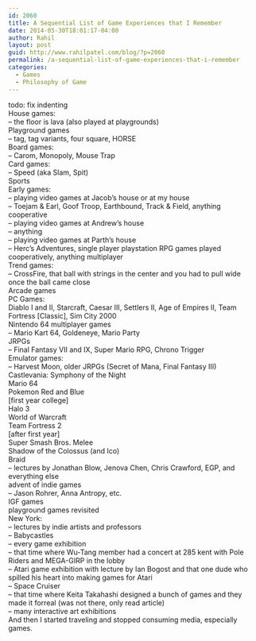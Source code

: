 ```yaml
---
id: 2060
title: A Sequential List of Game Experiences that I Remember
date: 2014-05-30T18:01:17-04:00
author: Rahil
layout: post
guid: http://www.rahilpatel.com/blog/?p=2060
permalink: /a-sequential-list-of-game-experiences-that-i-remember
categories:
  - Games
  - Philosophy of Game
---
```

todo: fix indenting  
House games:  
&#8211; the floor is lava (also played at playgrounds)  
Playground games  
&#8211; tag, tag variants, four square, HORSE  
Board games:  
&#8211; Carom, Monopoly, Mouse Trap  
Card games:  
&#8211; Speed (aka Slam, Spit)  
Sports  
Early games:  
&#8211; playing video games at Jacob&#8217;s house or at my house  
&#8211; Toejam & Earl, Goof Troop, Earthbound, Track & Field, anything cooperative  
&#8211; playing video games at Andrew&#8217;s house  
&#8211; anything  
&#8211; playing video games at Parth&#8217;s house  
&#8211; Herc&#8217;s Adventures, single player playstation RPG games played cooperatively, anything multiplayer  
Trend games:  
&#8211; CrossFire, that ball with strings in the center and you had to pull wide once the ball came close  
Arcade games  
PC Games:  
Diablo I and II, Starcraft, Caesar III, Settlers II, Age of Empires II, Team Fortress [Classic], Sim City 2000  
Nintendo 64 multiplayer games  
&#8211; Mario Kart 64, Goldeneye, Mario Party  
JRPGs  
&#8211; Final Fantasy VII and IX, Super Mario RPG, Chrono Trigger  
Emulator games:  
&#8211; Harvest Moon, older JRPGs (Secret of Mana, Final Fantasy III)  
Castlevania: Symphony of the Night  
Mario 64  
Pokemon Red and Blue  
[first year college]  
Halo 3  
World of Warcraft  
Team Fortress 2  
[after first year]  
Super Smash Bros. Melee  
Shadow of the Colossus (and Ico)  
Braid  
&#8211; lectures by Jonathan Blow, Jenova Chen, Chris Crawford, EGP, and everything else  
advent of indie games  
&#8211; Jason Rohrer, Anna Antropy, etc.  
IGF games  
playground games revisited  
New York:  
&#8211; lectures by indie artists and professors  
&#8211; Babycastles  
&#8211; every game exhibition  
&#8211; that time where Wu-Tang member had a concert at 285 kent with Pole Riders and MEGA-GIRP in the lobby  
&#8211; Atari game exhibition with lecture by Ian Bogost and that one dude who spilled his heart into making games for Atari  
&#8211; Space Cruiser  
&#8211; that time where Keita Takahashi designed a bunch of games and they made it forreal (was not there, only read article)  
&#8211; many interactive art exhibitions  
And then I started traveling and stopped consuming media, especially games.